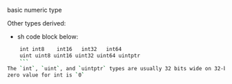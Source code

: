 basic numeric type

Other types derived:
- sh code block below:
```sh
	int	int8	int16	int32	int64
	uint uint8 uint16 uint32 uint64 uintptr
	```
The `int`, `uint`, and `uintptr` types are usually 32 bits wide on 32-bit systems and 64 bits wide on 64-bit systems. When you need an integer value you should use `int` unless you have a specific reason to use a sized or unsigned integer type.
zero value for int is `0`
